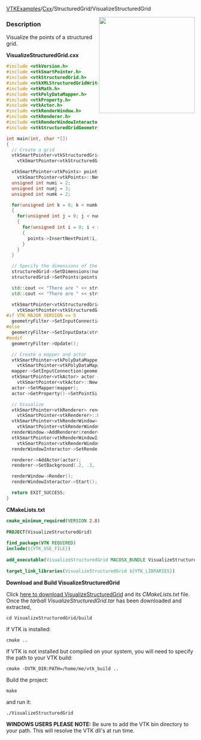 [VTKExamples](/home/)/[Cxx](/Cxx)/StructuredGrid/VisualizeStructuredGrid

<img align="right" src="https://github.com/lorensen/VTKExamples/blob/gh-pages/Testing/Baseline/StructuredGrid/TestVisualizeStructuredGrid.png?raw=true" width="256" />

### Description
Visualize the points of a structured grid.

**VisualizeStructuredGrid.cxx**
```c++
#include <vtkVersion.h>
#include <vtkSmartPointer.h>
#include <vtkStructuredGrid.h>
#include <vtkXMLStructuredGridWriter.h>
#include <vtkMath.h>
#include <vtkPolyDataMapper.h>
#include <vtkProperty.h>
#include <vtkActor.h>
#include <vtkRenderWindow.h>
#include <vtkRenderer.h>
#include <vtkRenderWindowInteractor.h>
#include <vtkStructuredGridGeometryFilter.h>

int main(int, char *[])
{
  // Create a grid
  vtkSmartPointer<vtkStructuredGrid> structuredGrid =
    vtkSmartPointer<vtkStructuredGrid>::New();

  vtkSmartPointer<vtkPoints> points =
    vtkSmartPointer<vtkPoints>::New();
  unsigned int numi = 2;
  unsigned int numj = 3;
  unsigned int numk = 2;

  for(unsigned int k = 0; k < numk; k++)
  {
    for(unsigned int j = 0; j < numj; j++)
    {
      for(unsigned int i = 0; i < numi; i++)
      {
        points->InsertNextPoint(i, j, k);
      }
    }
  }

  // Specify the dimensions of the grid
  structuredGrid->SetDimensions(numi, numj, numk);
  structuredGrid->SetPoints(points);

  std::cout << "There are " << structuredGrid->GetNumberOfPoints() << " points." << std::endl; // there should be 2*3*2 = 12 points
  std::cout << "There are " << structuredGrid->GetNumberOfCells() << " cells." << std::endl; // The 12 points define the corners of 2 cubes/cells (4 points are shared by both cubes)

  vtkSmartPointer<vtkStructuredGridGeometryFilter> geometryFilter =
    vtkSmartPointer<vtkStructuredGridGeometryFilter>::New();
#if VTK_MAJOR_VERSION <= 5
  geometryFilter->SetInputConnection(structuredGrid->GetProducerPort());
#else
  geometryFilter->SetInputData(structuredGrid);
#endif
  geometryFilter->Update();

  // Create a mapper and actor
  vtkSmartPointer<vtkPolyDataMapper> mapper =
    vtkSmartPointer<vtkPolyDataMapper>::New();
  mapper->SetInputConnection(geometryFilter->GetOutputPort());
  vtkSmartPointer<vtkActor> actor =
    vtkSmartPointer<vtkActor>::New();
  actor->SetMapper(mapper);
  actor->GetProperty()->SetPointSize(3);

  // Visualize
  vtkSmartPointer<vtkRenderer> renderer =
    vtkSmartPointer<vtkRenderer>::New();
  vtkSmartPointer<vtkRenderWindow> renderWindow =
    vtkSmartPointer<vtkRenderWindow>::New();
  renderWindow->AddRenderer(renderer);
  vtkSmartPointer<vtkRenderWindowInteractor> renderWindowInteractor =
    vtkSmartPointer<vtkRenderWindowInteractor>::New();
  renderWindowInteractor->SetRenderWindow(renderWindow);

  renderer->AddActor(actor);
  renderer->SetBackground(.2, .3, .4);

  renderWindow->Render();
  renderWindowInteractor->Start();

  return EXIT_SUCCESS;
}
```
**CMakeLists.txt**
```cmake
cmake_minimum_required(VERSION 2.8)
 
PROJECT(VisualizeStructuredGrid)
 
find_package(VTK REQUIRED)
include(${VTK_USE_FILE})
 
add_executable(VisualizeStructuredGrid MACOSX_BUNDLE VisualizeStructuredGrid.cxx)
 
target_link_libraries(VisualizeStructuredGrid ${VTK_LIBRARIES})
```

**Download and Build VisualizeStructuredGrid**

Click [here to download VisualizeStructuredGrid](https://github.com/lorensen/VTKWikiExamplesTarballs/raw/master/VisualizeStructuredGrid.tar) and its *CMakeLists.txt* file.
Once the *tarball VisualizeStructuredGrid.tar* has been downloaded and extracted,
```
cd VisualizeStructuredGrid/build 
```
If VTK is installed:
```
cmake ..
```
If VTK is not installed but compiled on your system, you will need to specify the path to your VTK build:
```
cmake -DVTK_DIR:PATH=/home/me/vtk_build ..
```
Build the project:
```
make
```
and run it:
```
./VisualizeStructuredGrid
```
**WINDOWS USERS PLEASE NOTE:** Be sure to add the VTK bin directory to your path. This will resolve the VTK dll's at run time.

